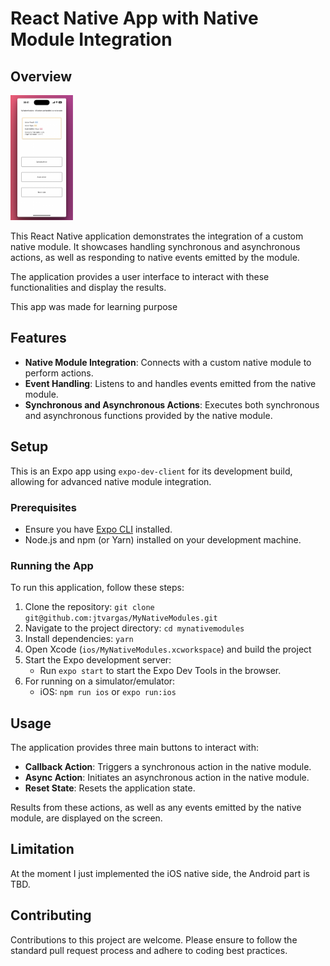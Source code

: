 # React Native App with Native Module Integration

## Overview
<img src="./assets/overview.jpeg"  width="100" height="200">

This React Native application demonstrates the integration of a custom native module. It showcases handling synchronous and asynchronous actions, as well as responding to native events emitted by the module. 

The application provides a user interface to interact with these functionalities and display the results.

This app was made for learning purpose

## Features

- **Native Module Integration**: Connects with a custom native module to perform actions.
- **Event Handling**: Listens to and handles events emitted from the native module.
- **Synchronous and Asynchronous Actions**: Executes both synchronous and asynchronous functions provided by the native module.

## Setup

This is an Expo app using `expo-dev-client` for its development build, allowing for advanced native module integration.

### Prerequisites

- Ensure you have [Expo CLI](https://expo.dev/tools) installed.
- Node.js and npm (or Yarn) installed on your development machine.

### Running the App

To run this application, follow these steps:

1. Clone the repository: `git clone git@github.com:jtvargas/MyNativeModules.git`
2. Navigate to the project directory: `cd mynativemodules`
3. Install dependencies: `yarn`
4. Open Xcode (`ios/MyNativeModules.xcworkspace`) and build the project
5. Start the Expo development server:
   - Run `expo start` to start the Expo Dev Tools in the browser.
6. For running on a simulator/emulator:
   - iOS: `npm run ios` or `expo run:ios`

## Usage

The application provides three main buttons to interact with:

- **Callback Action**: Triggers a synchronous action in the native module.
- **Async Action**: Initiates an asynchronous action in the native module.
- **Reset State**: Resets the application state.

Results from these actions, as well as any events emitted by the native module, are displayed on the screen.

## Limitation
At the moment I just implemented the iOS native side, the Android part is TBD.

## Contributing

Contributions to this project are welcome. Please ensure to follow the standard pull request process and adhere to coding best practices.

